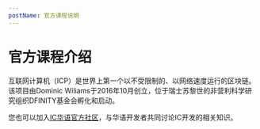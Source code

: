 ```yaml
---
postName: 官方课程说明
---
```


# 官方课程介绍
互联网计算机（ICP）是世界上第一个以不受限制的、以网络速度运行的区块链。该项目由Dominic Wiliams于2016年10月创立，位于瑞士苏黎世的非营利科学研究组织DFINITY基金会孵化和启动。




您也可以加入[IC华语官方社区](https://t.me/+VdtEpjp34AQ2OWJl)，与华语开发者共同讨论IC开发的相关知识。